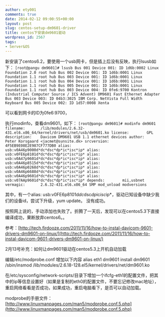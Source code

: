 ```yaml
---
author: ety001
comments: true
date: 2014-02-12 09:00:55+00:00
layout: post
slug: centos-setup-dm9601-driver
title: centos下安装dm9601驱动
wordpress_id: 2567
tags:
- Server&OS
---
```


新安装了centos6.2，要使用一个usb网卡，但是插上后没有反映，执行lsusb如下：
`[root@pangu dm9601]# lsusb
Bus 001 Device 001: ID 1d6b:0002 Linux Foundation 2.0 root hub
Bus 002 Device 001: ID 1d6b:0001 Linux Foundation 1.1 root hub
Bus 003 Device 001: ID 1d6b:0001 Linux Foundation 1.1 root hub
Bus 004 Device 001: ID 1d6b:0001 Linux Foundation 1.1 root hub
Bus 005 Device 001: ID 1d6b:0001 Linux Foundation 1.1 root hub
Bus 003 Device 004: ID 0fe6:9700 Kontron (Industrial Computer Source / ICS Advent) DM9601 Fast Ethernet Adapter
Bus 003 Device 003: ID 04b3:3025 IBM Corp. NetVista Full Width Keyboard
Bus 005 Device 002: ID 1d57:0008 Xenta `
<!-- more -->
可以看到网卡的ID为0fe6:9700，

执行modinfo，查看dm9601，如下：
`[root@pangu dm9601]# modinfo dm9601
filename:       /lib/modules/2.6.32-431.el6.x86_64/kernel/drivers/net/usb/dm9601.ko
license:        GPL
description:    Davicom DM9601 USB 1.1 ethernet devices
author:         Peter Korsgaard <jacmet@sunsite.dk>
srcversion:     4F5EB9E08E2E987CF777DB0
alias:          usb:v0A46p9000d*dc*dsc*dp*ic*isc*ip*
alias:          usb:v0FE6p8101d*dc*dsc*dp*ic*isc*ip*
alias:          usb:v0A47p9601d*dc*dsc*dp*ic*isc*ip*
alias:          usb:v0A46p8515d*dc*dsc*dp*ic*isc*ip*
alias:          usb:v0A46p0268d*dc*dsc*dp*ic*isc*ip*
alias:          usb:v0A46p6688d*dc*dsc*dp*ic*isc*ip*
alias:          usb:v0A46p9601d*dc*dsc*dp*ic*isc*ip*
alias:          usb:v07AAp9601d*dc*dsc*dp*ic*isc*ip*
depends:        mii,usbnet
vermagic:       2.6.32-431.el6.x86_64 SMP mod_unload modversions
`

其中，有一个alias: usb:v0FE6p8101d*dc*dsc*dp*ic*isc*ip*，驱动已知设备中缺少我们的设备id，尝试下升级，yum update。
没有成功。

按照网上说的，手动添加也失败了。折腾了一天后，发现可以在centos5.3下直接编译成功，果断放弃centos6。。

参考：[http://tech.firdooze.com/2011/11/16/how-to-instal-davicom-9601-drivers-dm9601-on-linux/](http://tech.firdooze.com/2011/11/16/how-to-instal-davicom-9601-drivers-dm9601-on-linux/)

2月13号补充：如何让dm9601驱动在centos5.3上开机自动加载

编辑/etc/modprobe.conf
增加以下内容
alias eth1 dm9601
install dm9601 /sbin/insmod /lib/modules/2.6.18-128.el5/kernel/drivers/net/dm9601.ko

在/etc/sysconfig/network-scripts/目录下增加一个ifcfg-eth1的配置文件，把其中的ip等信息设置好（如果是复制的eth0的配置文件，不要忘记修改mac地址），重启网络看看是否成功，如果成功，重启电脑看下，是否可以自动加载。

modprobe的手册文件：[http://www.linuxmanpages.com/man5/modprobe.conf.5.php](http://www.linuxmanpages.com/man5/modprobe.conf.5.php)


